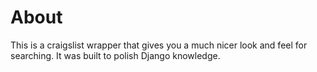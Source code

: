 # About
This is a craigslist wrapper that gives you a much nicer look and feel for searching. It was built to polish Django knowledge.
